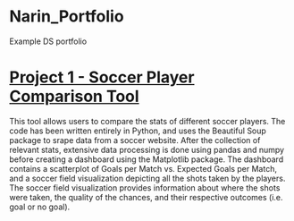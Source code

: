 # Narin_Portfolio
Example DS portfolio

# [Project 1 - Soccer Player Comparison Tool](https://github.com/NarinCodes/Player_Comparison)
This tool allows users to compare the stats of different soccer players. The code has been written entirely in Python, and uses the Beautiful Soup package to srape data from a soccer website. After the collection of relevant stats, extensive data processing is done using pandas and numpy before creating a dashboard using the Matplotlib package. The dashboard contains a scatterplot of Goals per Match vs. Expected Goals per Match, and a soccer field visualization depicting all the shots taken by the players. The soccer field visualization provides information about where the shots were taken, the quality of the chances, and their respective outcomes (i.e. goal or no goal).
